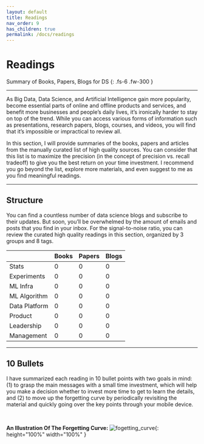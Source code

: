 ```yaml
---
layout: default
title: Readings
nav_order: 9
has_children: true
permalink: /docs/readings
---
```


# Readings

Summary of Books, Papers, Blogs for DS
{: .fs-6 .fw-300 }

---

As Big Data, Data Science, and Artificial Intelligence gain more popularity, become essential parts of online and offline products and services, and benefit more businesses and people’s daily lives, it’s ironically harder to stay on top of the trend. While you can access various forms of information such as presentations, research papers, blogs, courses, and videos, you will find that it’s impossible or impractical to review all. 

In this section, I will provide summaries of the books, papers and articles from the manually curated list of high quality sources. You can consider that this list is to maximize the precision (in the concept of precision vs. recall tradeoff) to give you the best return on your time investment. I recommend you go beyond the list, explore more materials, and even suggest to me as you find meaningful readings.

---

## Structure

You can find a countless number of data science blogs and subscribe to their updates. But soon, you’ll be overwhelmed by the amount of emails and posts that you find in your inbox. For the signal-to-noise ratio, you can review the curated high quality readings in this section, organized by 3 groups and 8 tags.

|                 | Books    | Papers   | Blogs    |
|:----------------|:---------|:---------|:---------|
| Stats           | 0        | 0        | 0        |
| Experiments     | 0        | 0        | 0        |
| ML Infra        | 0        | 0        | 0        |
| ML Algorithm    | 0        | 0        | 0        |
| Data Platform   | 0        | 0        | 0        |
| Product         | 0        | 0        | 0        |
| Leadership      | 0        | 0        | 0        |
| Management      | 0        | 0        | 0        |

---

## 10 Bullets

I have summarized each reading in 10 bullet points with two goals in mind: (1) to grasp the main messages with a small time investment, which will help you make a decision whether to invest more time to get to learn the details, and (2) to move up the forgetting curve by periodically revisiting the material and quickly going over the key points through your mobile device. 

<p>&nbsp;</p>

**An Illustration Of The Forgetting Curve:**
![fogetting_curve](https://www.researchgate.net/profile/Bo_Ae_Chun/publication/324816198/figure/fig1/AS:620205050982405@1524879815703/Ebbinghaus-forgetting-curve-and-review-cycle.png){: height="100%" width="100%" }


